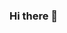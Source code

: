 ### Hi there 👋

<!--
**geraldineaustin/g is a 'README.md' (this file) is on my GitHub profile. See you there.

- 'I'm currently working on Salesforce Administrator Certification and loving every minute 😆 🪄
